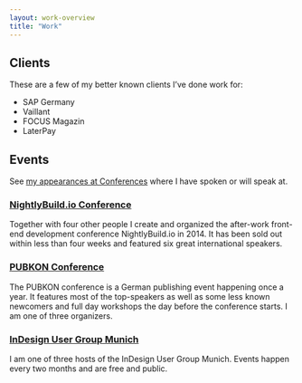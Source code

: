 ```yaml
---
layout: work-overview
title: "Work"
---
```


## Clients

These are a few of my better known clients I’ve done work for:

- SAP Germany
- Vaillant
- FOCUS Magazin
- LaterPay

## Events

See [my appearances at Conferences](/conf/) where I have spoken or will speak at.

### [NightlyBuild.io Conference](http://www.nightlybuild.io/)

Together with four other people I create and organized the after-work front-end development conference NightlyBuild.io in 2014. It has been sold out within less than four weeks and featured six great international speakers.

### [PUBKON Conference](http://pubkon.eu/)

The PUBKON conference is a German publishing event happening once a year. It features most of the top-speakers as well as some less known newcomers and full day workshops the day before the conference starts. I am one of  three organizers.

### [InDesign User Group Munich](http://indesignusergroup.de/)

I am one of three hosts of the InDesign User Group Munich. Events happen every two months and are free and public.

